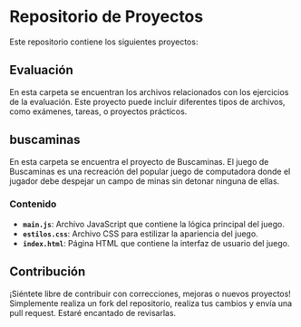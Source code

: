 # Repositorio de Proyectos

Este repositorio contiene los siguientes proyectos:

## Evaluación

En esta carpeta se encuentran los archivos relacionados con los ejercicios de la evaluación. Este proyecto puede incluir diferentes tipos de archivos, como exámenes, tareas, o proyectos prácticos.
## buscaminas

En esta carpeta se encuentra el proyecto de Buscaminas. El juego de Buscaminas es una recreación del popular juego de computadora donde el jugador debe despejar un campo de minas sin detonar ninguna de ellas.

### Contenido

- **`main.js`**: Archivo JavaScript que contiene la lógica principal del juego.
- **`estilos.css`**: Archivo CSS para estilizar la apariencia del juego.
- **`index.html`**: Página HTML que contiene la interfaz de usuario del juego.

## Contribución

¡Siéntete libre de contribuir con correcciones, mejoras o nuevos proyectos! Simplemente realiza un fork del repositorio, realiza tus cambios y envía una pull request. Estaré encantado de revisarlas.

